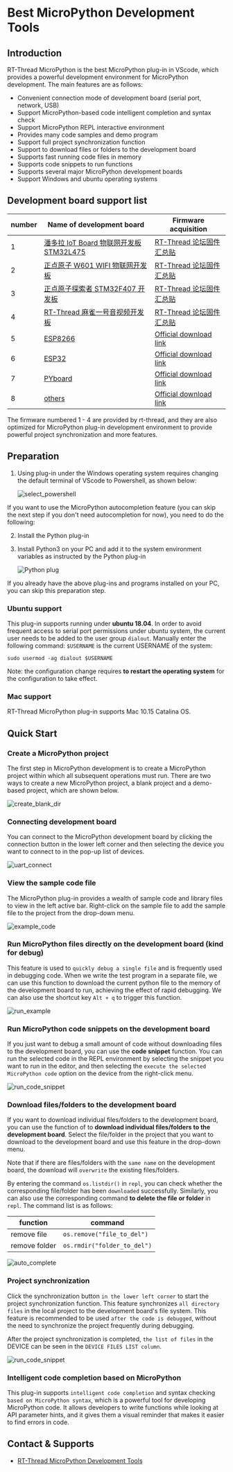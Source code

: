# Best MicroPython Development Tools

## Introduction

RT-Thread MicroPython is the best MicroPython plug-in in VScode, which provides a powerful development environment for MicroPython development. The main features are as follows:

- Convenient connection mode of development board (serial port, network, USB)
- Support MicroPython-based code intelligent completion and syntax check
- Support MicroPython REPL interactive environment
- Provides many code samples and demo program
- Support full project synchronization function
- Support to download files or folders to the development board
- Supports fast running code files in memory
- Supports code snippets to run functions
- Supports several major MicroPython development boards
- Support Windows and ubuntu operating systems

## Development board support list

| number | Name of development board                                    | Firmware acquisition                                         |
| ------ | ------------------------------------------------------------ | ------------------------------------------------------------ |
| 1      | [潘多拉 IoT Board 物联网开发板 STM32L475](https://item.taobao.com/item.htm?spm=a1z10.5-c-s.w4002-18400369818.12.2ba47ea5PzJxZx&id=583843059625) | [RT-Thread 论坛固件汇总贴](https://www.rt-thread.org/qa/forum.php?mod=viewthread&tid=12305&page=1&extra=#pid52954) |
| 2      | [正点原子 W601 WIFI 物联网开发板](https://item.taobao.com/item.htm?spm=a230r.1.14.13.7c5b4a9bS2LYUD&id=602233847745&ns=1&abbucket=17#detail) | [RT-Thread 论坛固件汇总贴](https://www.rt-thread.org/qa/forum.php?mod=viewthread&tid=12305&page=1&extra=#pid52954) |
| 3      | [正点原子探索者 STM32F407 开发板](https://item.taobao.com/item.htm?spm=a1z10.5-c-s.w4002-18400369818.18.569779dc0A3gkT&id=41855882779) | [RT-Thread 论坛固件汇总贴](https://www.rt-thread.org/qa/forum.php?mod=viewthread&tid=12305&page=1&extra=#pid52954) |
| 4      | [RT-Thread 麻雀一号音视频开发板](https://item.taobao.com/item.htm?spm=a1z0k.7385961.1997985097.d4918997.42d74829w5rUfo&id=606684373403&_u=t2dmg8j26111) | [RT-Thread 论坛固件汇总贴](https://www.rt-thread.org/qa/forum.php?mod=viewthread&tid=12305&page=1&extra=#pid52954) |
| 5      | [ESP8266](http://docs.micropython.org/en/latest/esp8266/quickref.html) | [Official download link](https://micropython.org/download#esp8266) |
| 6      | [ESP32](http://docs.micropython.org/en/latest/esp32/quickref.html) | [Official download link](https://micropython.org/download#esp32) |
| 7      | [PYboard](http://docs.micropython.org/en/latest/pyboard/quickref.html) | [Official download link](https://micropython.org/download#pyboard) |
| 8      | [others](https://micropython.org/download#other)             | [Official download link](https://micropython.org/download#other) |

The firmware numbered 1 - 4 are provided by rt-thread, and they are also optimized for MicroPython plug-in development environment to provide powerful project synchronization and more features. 

## Preparation

1. Using plug-in under the Windows operating system requires changing the default terminal of VScode to Powershell, as shown below:

   ![select_powershell](assets/en_select_powershell.gif)

If you want to use the MicroPython autocompletion feature (you can skip the next step if you don't need autocompletion for now), you need to do the following:

2. Install the Python plug-in

3. Install Python3 on your PC and add it to the system environment variables as instructed by the Python plug-in

   ![Python plug](assets/install_python_plug_en.png)

If you already have the above plug-ins and programs installed on your PC, you can skip this preparation step.

### Ubuntu support

This plug-in supports running under **ubuntu 18.04**. In order to avoid frequent access to serial port permissions under ubuntu system, the current user needs to be added to the user group `dialout`. Manually enter the following command: `$USERNAME` is the current USERNAME of the system:

`sudo usermod -ag dialout $USERNAME`

Note: the configuration change requires **to restart the operating system** for the configuration to take effect.

### Mac support

RT-Thread MicroPython plug-in supports Mac 10.15 Catalina OS.

## Quick Start

### Create a MicroPython project

The first step in MicroPython development is to create a MicroPython project within which all subsequent operations must run. There are two ways to create a new MicroPython project, a blank project and a demo-based project, which are shown below.

![create_blank_dir](assets/en_create_blank_project.gif)

### Connecting development board

You can connect to the MicroPython development board by clicking the connection button in the lower left corner and then selecting the device you want to connect to in the pop-up list of devices.

![uart_connect](assets/en_connect_board.gif)

### View the sample code file

The MicroPython plug-in provides a wealth of sample code and library files to view in the left active bar. Right-click on the sample file to add the sample file to the project from the drop-down menu.

![example_code](assets/check_example_en.png)

### Run MicroPython files directly on the development board (kind for debug)

This feature is used to `quickly debug a single file` and is frequently used in debugging code. When we write the test program in a separate file, we can use this function to download the current python file to the memory of the development board to run, achieving the effect of rapid debugging. We can also use the shortcut key `Alt + q` to trigger this function.

![run_example](assets/direct_run_files_en.gif)

### Run MicroPython code snippets on the development board

If you just want to debug a small amount of code without downloading files to the development board, you can use the **code snippet** function. You can run the selected code in the REPL environment by selecting the snippet you want to run in the editor, and then selecting the `execute the selected MicroPython code` option on the device from the right-click menu.

![run_code_snippet](assets/en_run_snippets.gif)

### Download files/folders to the development board

If you want to download individual files/folders to the development board, you can use the function of to **download individual files/folders to the development board**. Select the file/folder in the project that you want to download to the development board and use this feature in the drop-down menu. 

Note that if there are files/folders with the `same name` on the development board, the download will `overwrite` the existing files/folders.

By entering the command `os.listdir()` in `repl`, you can check whether the corresponding file/folder has been `downloaded` successfully. Similarly, you can also use the corresponding command **to delete the file or folder** in `repl`. The command list is as follows:

| function       | command                       |
| ---------- | -------------------------- |
| remove file   | `os.remove("file_to_del")` |
| remove folder | `os.rmdir("folder_to_del")`   |

![auto_complete](assets/download_file_floder_en.gif)

### Project synchronization

Click the synchronization button `in the lower left corner` to start the project synchronization function. This feature synchronizes `all directory files` in the local project to the development board's file system. This feature is recommended to be used `after the code is debugged`, without the need to synchronize the project frequently during debugging.

After the project synchronization is completed, `the list of files` in the DEVICE can be seen in the `DEVICE FILES LIST column`.

![run_code_snippet](assets/sync_files_en.gif)

### Intelligent code completion based on MicroPython

This plug-in supports `intelligent code completion` and syntax checking `based on MicroPython syntax`, which is a powerful tool for developing MicroPython code. It allows developers to write functions while looking at API parameter hints, and it gives them a visual reminder that makes it easier to find errors in code.

## Contact & Supports

- [RT-Thread MicroPython  Development Tools](https://github.com/SummerLife/micropython-tools)
